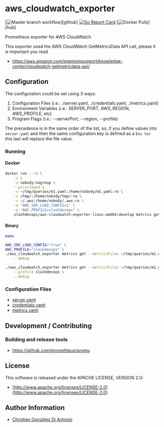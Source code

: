 # aws_cloudwatch_exporter

[![Master branch workflow](https://github.com/slashdevops/aws_cloudwatch_exporter/workflows/Master%20branch%20workflow/badge.svg?branch=master)][github]
[![Go Report Card](https://goreportcard.com/badge/github.com/slashdevops/aws_cloudwatch_exporter)](https://goreportcard.com/report/github.com/slashdevops/aws_cloudwatch_exporter)
[![Docker Pulls](https://img.shields.io/docker/pulls/slashdevops/aws_cloudwatch_exporter.svg?maxAge=604800)][hub]

Prometheus exporter for AWS CloudWatch

This exporter used the AWS CloudWatch GetMetricsData API call, please it is important you read
* https://aws.amazon.com/premiumsupport/knowledge-center/cloudwatch-getmetricdata-api/

## Configuration

The configuration could be set using 3 ways:
 
1. Configuration Files   (i.e.: ./server.yaml, ./credentials.yaml, ./metrics.yaml)
2. Environment Variables (i.e.: SERVER_PORT, AWS_REGION, AWS_PROFILE, etc)
3. Program Flags         (i.e.: --serverPort, --region, --profile)

The precedence is in the same order of the list, so, if you define values into `server.yaml` and then 
the same configuration key is defined as a `Env Var` this last will replace the file value.

### Running

#### Docker

```bash
docker run --rm \
    -i \
    -u nobody:nogroup \
    --privileged \
    -v ~/tmp/queries/m1.yaml:/home/nobody/m1.yaml:ro \
    -v /tmp/:/home/nobody/tmp/:rw \
    -v ~/.aws:/home/nobody/.aws:ro \
    -e "AWS_SDK_LOAD_CONFIG=1" \
    -e "AWS_PROFILE=slashdevops" \
    slashdevops/aws-cloudwatch-exporter-linux-amd64:develop metrics get --metricsFiles /home/nobody/m1.yaml --outFile /home/nobody/tmp/out.yaml 
```

#### Binary

```bash
make

AWS_SDK_LOAD_CONFIG="true" \
AWS_PROFILE="slashdevops" \
./aws_cloudwatch_exporter metrics get --metricsFiles ~/tmp/queries/m1.yaml \
    --debug
```

```bash
./aws_cloudwatch_exporter metrics get --metricsFiles ~/tmp/queries/m1.yaml \
    --profile slashdevops \
    --debug
```

### Configuration Files

* [server.yaml](docs/server.md)
* [credentials.yaml](docs/credentials.md)
* [metrics.yaml](docs/metrics.md)


## Development / Contributing

### Building and release tools

* https://github.com/prometheus/promu

## License

This software is released under the APACHE LICENSE, VERSION 2.0:

* [http://www.apache.org/licenses/LICENSE-2.0](http://www.apache.org/licenses/LICENSE-2.0)

## Author Information

* [Christian González Di Antonio](https://github.com/christiangda)